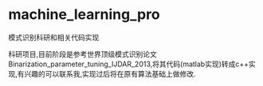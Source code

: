 # machine_learning_pro
模式识别科研和相关代码实现

科研项目,目前阶段是参考世界顶级模式识别论文Binarization_parameter_tuning_IJDAR_2013,将其代码(matlab实现)转成c++实现,有兴趣的可以联系我,实现过后将在原有算法基础上做修改.
